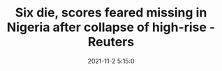 ---
"title": "Six die, scores feared missing in Nigeria after collapse of high-rise - Reuters"
"date": "2021-11-2 5:15:0"
"feed_name": "GOOGLENEWSCONSTRUCTION"
"feed_website": "https://news.google.com/search?q=construction%2Bincident&hl=en-US&gl=US&ceid=US:en"
"feed_rss": "https://news.google.com/rss/search?q=construction%2Bincident&hl=en-US&gl=US&ceid=US:en"
"link": "https://www.reuters.com/world/africa/six-die-scores-feared-missing-nigeria-after-collapse-high-rise-2021-11-02/"
"source": "{'href': 'https://www.reuters.com', 'title': 'Reuters'}"
"file": "_posts/2021-1-1-e4e747daee03dc00044b4ee3c39a2aef5f89e82c.md"
"accident": "1"
"drilling": "0"
"dead": "6"
"injured": "0"
"arrested": "0"
"place": "nigeria"
"where": "unknown site"
"causes": "collapse"
"place_uri": "http://en.wikipedia.org/wiki/Nigeria"
---